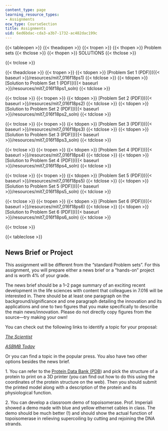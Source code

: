 ```yaml
---
content_type: page
learning_resource_types:
- Assignments
ocw_type: CourseSection
title: Assignments
uid: 6ed6bdac-cda3-a3b7-1732-ac482dac199c
---
```


{{< tableopen >}}
{{< theadopen >}}
{{< tropen >}}
{{< thopen >}}
Problem sets
{{< thclose >}}
{{< thopen >}}
SOLUTIONS
{{< thclose >}}

{{< trclose >}}

{{< theadclose >}}
{{< tropen >}}
{{< tdopen >}}
[Problem Set 1 (PDF)]({{< baseurl >}}/resources/mit7_016f18ps1)
{{< tdclose >}}
{{< tdopen >}}
[Solution to Problem Set 1 (PDF)]({{< baseurl >}}/resources/mit7_016f18ps1_soln)
{{< tdclose >}}

{{< trclose >}}
{{< tropen >}}
{{< tdopen >}}
[Problem Set 2 (PDF)]({{< baseurl >}}/resources/mit7_016f18ps2)
{{< tdclose >}}
{{< tdopen >}}
[Solution to Problem Set 2 (PDF)]({{< baseurl >}}/resources/mit7_016f18ps2_soln)
{{< tdclose >}}

{{< trclose >}}
{{< tropen >}}
{{< tdopen >}}
[Problem Set 3 (PDF)]({{< baseurl >}}/resources/mit7_016f18ps3)
{{< tdclose >}}
{{< tdopen >}}
[Solution to Problem Set 3 (PDF)]({{< baseurl >}}/resources/mit7_016f18ps3_soln)
{{< tdclose >}}

{{< trclose >}}
{{< tropen >}}
{{< tdopen >}}
[Problem Set 4 (PDF)]({{< baseurl >}}/resources/mit7_016f18ps4)
{{< tdclose >}}
{{< tdopen >}}
[Solution to Problem Set 4 (PDF)]({{< baseurl >}}/resources/mit7_016f18ps4_soln)
{{< tdclose >}}

{{< trclose >}}
{{< tropen >}}
{{< tdopen >}}
[Problem Set 5 (PDF)]({{< baseurl >}}/resources/mit7_016f18ps5)
{{< tdclose >}}
{{< tdopen >}}
[Solution to Problem Set 5 (PDF)]({{< baseurl >}}/resources/mit7_016f18ps5_soln)
{{< tdclose >}}

{{< trclose >}}
{{< tropen >}}
{{< tdopen >}}
[Problem Set 6 (PDF)]({{< baseurl >}}/resources/mit7_016f18ps6)
{{< tdclose >}}
{{< tdopen >}}
[Solution to Problem Set 6 (PDF)]({{< baseurl >}}/resources/mit7_016f18ps6_soln)
{{< tdclose >}}

{{< trclose >}}

{{< tableclose >}}

News Brief or Project
---------------------

This assignment will be different from the “standard Problem sets”. For this assignment, you will prepare either a news brief or a “hands-on” project and is worth 4% of your grade.

The news brief should be a 1–2 page summary of an exciting recent development in the life sciences with content that colleagues in 7.016 will be interested in. There should be at least one paragraph on the background/significance and one paragraph detailing the innovation and its applications and one to two figures that you make specifically to describe the main news/innovation. Please do not directly copy figures from the source—try making your own!

You can check out the following links to identify a topic for your proposal:

[_The Scientist_](https://www.the-scientist.com/)

[_ASBMB Today_](https://www.asbmb.org/asbmb-today)

Or you can find a topic in the popular press. You also have two other options besides the news brief.

1\. You can refer to the [Protein Data Bank (PDB](http://www.rcsb.org/)) and pick the structure of a protein to print on a 3D printer (you can find out how to do this using the coordinates of the protein structure on the web). Then you should submit the printed model along with a description of the protein and its physiological function.

2\. You can develop a classroom demo of topoisomerase. Prof. Imperiali showed a demo made with blue and yellow ethernet cables in class. The demo should be much better (!) and should show the actual function of topoisomerase in relieving supercoiling by cutting and rejoining the DNA strands.